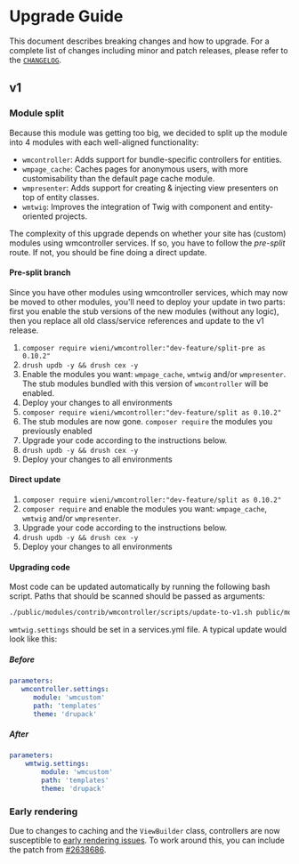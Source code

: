 # Upgrade Guide

This document describes breaking changes and how to upgrade. For a
complete list of changes including minor and patch releases, please
refer to the [`CHANGELOG`](CHANGELOG.md).

## v1
### Module split
Because this module was getting too big, we decided to split up the module into 4 modules with each well-aligned functionality:
- `wmcontroller`: Adds support for bundle-specific controllers for entities. 
- `wmpage_cache`: Caches pages for anonymous users, with more customisability than the default page cache module.
- `wmpresenter`: Adds support for creating & injecting view presenters on top of entity classes.
- `wmtwig`: Improves the integration of Twig with component and entity-oriented projects.

The complexity of this upgrade depends on whether your site has (custom) modules using wmcontroller services. If so, you
have to follow the _pre-split_ route. If not, you should be fine doing a direct update.

#### Pre-split branch
Since you have other modules using wmcontroller services, which may now be moved to other modules, you'll need to deploy
your update in two parts: first you enable the stub versions of the new modules (without any logic), then you replace 
all old class/service references and update to the v1 release.

1. `composer require wieni/wmcontroller:"dev-feature/split-pre as 0.10.2"`
2. `drush updb -y && drush cex -y`
3. Enable the modules you want: `wmpage_cache`, `wmtwig` and/or `wmpresenter`. The stub modules bundled with this 
   version of `wmcontroller` will be enabled.
4. Deploy your changes to all environments
5. `composer require wieni/wmcontroller:"dev-feature/split as 0.10.2"`
6. The stub modules are now gone. `composer require` the modules you previously enabled
7. Upgrade your code according to the instructions below.
8. `drush updb -y && drush cex -y`
9. Deploy your changes to all environments

#### Direct update
1. `composer require wieni/wmcontroller:"dev-feature/split as 0.10.2"`
2. `composer require` and enable the modules you want: `wmpage_cache`, `wmtwig` and/or `wmpresenter`.
3. Upgrade your code according to the instructions below.
8. `drush updb -y && drush cex -y`
9. Deploy your changes to all environments

#### Upgrading code
Most code can be updated automatically by running the following bash script. Paths that should be scanned should be 
passed as arguments:

```bash
./public/modules/contrib/wmcontroller/scripts/update-to-v1.sh public/modules/custom/* public/themes/custom/* public/sites/*
```

`wmtwig.settings` should be set in a services.yml file. A typical update would look like this:

##### Before
```yml
parameters:
   wmcontroller.settings:
      module: 'wmcustom'
      path: 'templates'
      theme: 'drupack'
```

##### After
```yml
parameters:
    wmtwig.settings:
        module: 'wmcustom'
        path: 'templates'
        theme: 'drupack'
```

### Early rendering
Due to changes to caching and the `ViewBuilder` class, controllers are now susceptible to 
[early rendering issues](https://www.lullabot.com/articles/early-rendering-a-lesson-in-debugging-drupal-8). To work 
around this, you can include the patch from [#2638686](https://www.drupal.org/node/2638686).

